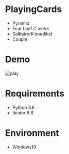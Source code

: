 # PlayingCards

* Pyramid
* Four Leaf Clovers
* Solitaire(Klonedike)
* Couple

# Demo
![play](https://user-images.githubusercontent.com/48859041/84593820-2acc3500-ae89-11ea-941e-12ebf6c9aac1.gif)

# Requirements

* Python 3.8
* tkinter 8.6

# Environment

* Windows10
